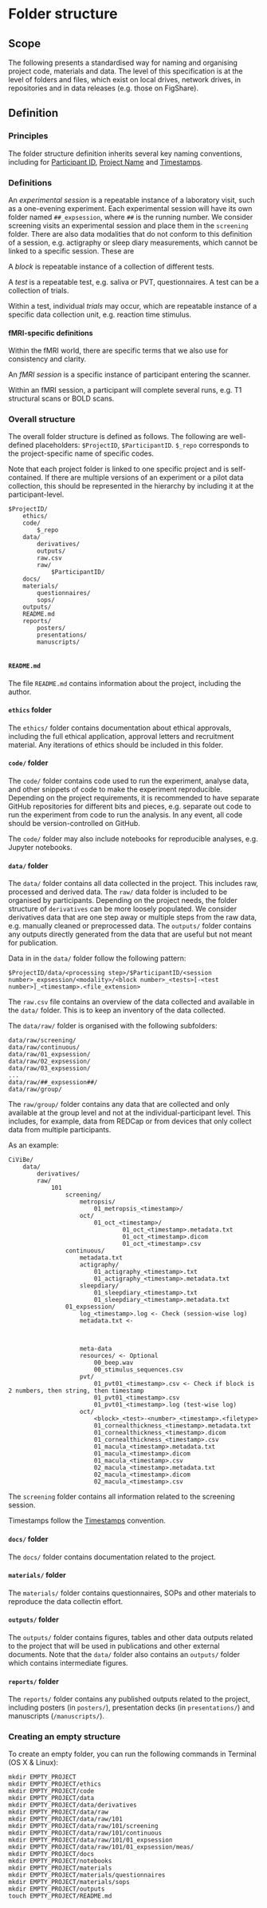 # Folder structure

## Scope

The following presents a standardised way for naming and organising project code, materials and data. The level of this specification is at the level of folders and files, which exist on local drives, network drives, in repositories and in data releases (e.g. those on FigShare).

## Definition

### Principles

The folder structure definition inherits several key naming conventions, including for [Participant ID](participant_id.md), [Project Name](project_id.md) and [Timestamps](timestamps.md).

### Definitions

An *experimental session* is a repeatable instance of a laboratory visit, such as a one-evening experiment. Each experimental session will have its own folder named `##_expsession`, where `##` is the running number. We consider screening visits an experimental session and place them in the `screening` folder. There are also data modalities that do not conform to this definition of a session, e.g. actigraphy or sleep diary measurements, which cannot be linked to a specific session. These are 

A *block* is repeatable instance of a collection of different tests.

A *test* is a repeatable test, e.g. saliva or PVT, questionnaires. A test can be a collection of trials.

Within a test, individual *trials* may occur, which are repeatable instance of a specific data collection unit, e.g. reaction time stimulus.

#### fMRI-specific definitions

Within the fMRI world, there are specific terms that we also use for consistency and clarity.

An *fMRI session* is a specific instance of participant entering the scanner.

Within an fMRI session, a participant will complete several runs, e.g. T1 structural scans or BOLD scans.

### Overall structure

The overall folder structure is defined as follows. The following are well-defined placeholders: `$ProjectID`, `$ParticipantID`. `$_repo` corresponds to the project-specific name of specific codes.

Note that each project folder is linked to one specific project and is self-contained. If there are multiple versions of an experiment or a pilot data collection, this should be represented in the hierarchy by including it at the participant-level. 

```
$ProjectID/
	ethics/
	code/
		$_repo		
	data/
		derivatives/
		outputs/
		raw.csv
		raw/
			$ParticipantID/
	docs/
	materials/
		questionnaires/
		sops/
	outputs/
	README.md
	reports/ 
		posters/
		presentations/
		manuscripts/
  
```

#### `README.md`

The file `README.md` contains information about the project, including the author.

#### `ethics` folder

The `ethics/` folder contains documentation about ethical approvals, including the full ethical application, approval letters and recruitment material. Any iterations of ethics should be included in this folder.

#### `code/` folder

The `code/` folder contains code used to run the experiment, analyse data, and other snippets of code to make the experiment reproducible. Depending on the project requirements, it is recommended to have separate GitHub repositories for different bits and pieces, e.g. separate out code to run the experiment from code to run the analysis. In any event, all code should be version-controlled on GitHub.

The `code/` folder may also include notebooks for reproducible analyses, e.g. Jupyter notebooks.

#### `data/` folder

The `data/` folder contains all data collected in the project. This includes raw, processed and derived data. The `raw/` data folder is included to be organised by participants. Depending on the project needs, the folder structure of `derivatives` can be more loosely populated. We consider derivatives data that are one step away or multiple steps from the raw data, e.g. manually cleaned or preprocessed data. The `outputs/` folder contains any outputs directly generated from the data that are useful but not meant for publication.

Data in in the `data/` folder follow the following pattern:

```
$ProjectID/data/<processing step>/$ParticipantID/<session number>_expsession/<modality>/<block number>_<tests>[-<test number>]_<timestamp>.<file_extension>
```

The `raw.csv` file contains an overview of the data collected and available in the `data/` folder. This is to keep an inventory of the data collected.

The `data/raw/` folder is organised with the following subfolders:

```
data/raw/screening/
data/raw/continuous/
data/raw/01_expsession/
data/raw/02_expsession/
data/raw/03_expsession/
...
data/raw/##_expsession##/
data/raw/group/
```

The `raw/group/` folder contains any data that are collected and only available at the group level and not at the individual-participant level. This includes, for example, data from REDCap or from devices that only collect data from multiple participants.

As an example:

```
CiViBe/
	data/
		derivatives/ 
		raw/
			101
				screening/ 
					metropsis/
						01_metropsis_<timestamp>/
					oct/	
						01_oct_<timestamp>/
								01_oct_<timestamp>.metadata.txt
								01_oct_<timestamp>.dicom
								01_oct_<timestamp>.csv
				continuous/
					metadata.txt
					actigraphy/
						01_actigraphy_<timestamp>.txt
					  	01_actigraphy_<timestamp>.metadata.txt
					sleepdiary/
						01_sleepdiary_<timestamp>.txt
						01_sleepdiary_<timestamp>.metadata.txt
				01_expsession/
					log_<timestamp>.log <- Check (session-wise log)
					metadata.txt <- 
					
					
					
					meta-data
					resources/ <- Optional
						00_beep.wav
						00_stimulus_sequences.csv
					pvt/
						01_pvt01_<timestamp>.csv <- Check if block is 2 numbers, then string, then timestamp
		        		01_pvt01_<timestamp>.csv
						01_pvt01_<timestamp>.log (test-wise log)
					oct/
						<block>_<test>-<number>_<timestamp>.<filetype>		
						01_cornealthickness_<timestamp>.metadata.txt
						01_cornealthickness_<timestamp>.dicom
						01_cornealthickness_<timestamp>.csv
						01_macula_<timestamp>.metadata.txt
						01_macula_<timestamp>.dicom
						01_macula_<timestamp>.csv
						02_macula_<timestamp>.metadata.txt
						02_macula_<timestamp>.dicom
						02_macula_<timestamp>.csv
```


The `screening` folder contains all information related to the screening session. 

Timestamps follow the [Timestamps](timestamps.md) convention.

#### `docs/` folder 

The `docs/` folder contains documentation related to the project.

#### `materials/` folder 

The `materials/` folder contains questionnaires, SOPs and other materials to reproduce the data collectin effort.

#### `outputs/` folder 

The `outputs/` folder contains figures, tables and other data outputs related to the project that will be used in publications and other external documents. Note that the `data/` folder also contains an `outputs/` folder which contains intermediate figures.

#### `reports/` folder

The `reports/` folder contains any published outputs related to the project, including posters (in `posters/`), presentation decks (in `presentations/`) and manuscripts (`/manuscripts/`).


### Creating an empty structure

To create an empty folder, you can run the following commands in Terminal (OS X & Linux):

```
mkdir EMPTY_PROJECT
mkdir EMPTY_PROJECT/ethics
mkdir EMPTY_PROJECT/code
mkdir EMPTY_PROJECT/data
mkdir EMPTY_PROJECT/data/derivatives
mkdir EMPTY_PROJECT/data/raw
mkdir EMPTY_PROJECT/data/raw/101
mkdir EMPTY_PROJECT/data/raw/101/screening
mkdir EMPTY_PROJECT/data/raw/101/continuous
mkdir EMPTY_PROJECT/data/raw/101/01_expsession
mkdir EMPTY_PROJECT/data/raw/101/01_expsession/meas/
mkdir EMPTY_PROJECT/docs
mkdir EMPTY_PROJECT/notebooks
mkdir EMPTY_PROJECT/materials
mkdir EMPTY_PROJECT/materials/questionnaires
mkdir EMPTY_PROJECT/materials/sops
mkdir EMPTY_PROJECT/outputs
touch EMPTY_PROJECT/README.md
```
